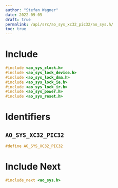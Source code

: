```yaml
---
author: "Stefan Wagner"
date: 2022-09-05
draft: true
permalink: /api/src/ao_sys_xc32_pic32/ao_sys.h/
toc: true
---
```


# Include

```c
#include <ao_sys_clock.h>
#include <ao_sys_lock_device.h>
#include <ao_sys_lock_dma.h>
#include <ao_sys_lock_ie.h>
#include <ao_sys_lock_ir.h>
#include <ao_sys_power.h>
#include <ao_sys_reset.h>
```

# Identifiers

## `AO_SYS_XC32_PIC32`

```c
#define AO_SYS_XC32_PIC32
```

# Include Next

```c
#include_next <ao_sys.h>
```

